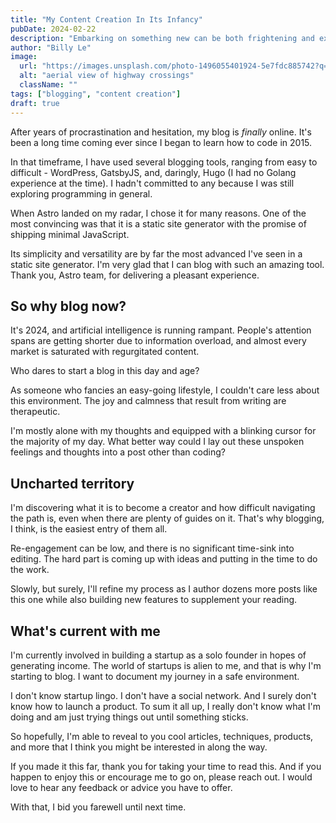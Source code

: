 ```yaml
---
title: "My Content Creation In Its Infancy"
pubDate: 2024-02-22
description: "Embarking on something new can be both frightening and exciting. In my case, it's a mix of both. Creating content involves putting myself out there for the world to see. I'm starting small with the hope that it will blossom into a consistent flow of creativity. In this post, I share my thoughts on the reasons behind the existence of this blog."
author: "Billy Le"
image:
  url: "https://images.unsplash.com/photo-1496055401924-5e7fdc885742?q=80&w=1974&auto=format&fit=crop&ixlib=rb-4.0.3&ixid=M3wxMjA3fDB8MHxwaG90by1wYWdlfHx8fGVufDB8fHx8fA%3D%3D"
  alt: "aerial view of highway crossings"
  className: ""
tags: ["blogging", "content creation"]
draft: true
---
```


After years of procrastination and hesitation, my blog is _finally_ online. It's been a long time coming ever since I began to learn how to code in 2015.

In that timeframe, I have used several blogging tools, ranging from easy to difficult - WordPress, GatsbyJS, and, daringly, Hugo (I had no Golang experience at the time). I hadn't committed to any because I was still exploring programming in general.

When Astro landed on my radar, I chose it for many reasons. One of the most convincing was that it is a static site generator with the promise of shipping minimal JavaScript.

Its simplicity and versatility are by far the most advanced I've seen in a static site generator. I'm very glad that I can blog with such an amazing tool. Thank you, Astro team, for delivering a pleasant experience.

## So why blog now?

It's 2024, and artificial intelligence is running rampant. People's attention spans are getting shorter due to information overload, and almost every market is saturated with regurgitated content.

Who dares to start a blog in this day and age?

As someone who fancies an easy-going lifestyle, I couldn't care less about this environment. The joy and calmness that result from writing are therapeutic.

I'm mostly alone with my thoughts and equipped with a blinking cursor for the majority of my day. What better way could I lay out these unspoken feelings and thoughts into a post other than coding?

## Uncharted territory

I'm discovering what it is to become a creator and how difficult navigating the path is, even when there are plenty of guides on it. That's why blogging, I think, is the easiest entry of them all.

Re-engagement can be low, and there is no significant time-sink into editing. The hard part is coming up with ideas and putting in the time to do the work.

Slowly, but surely, I'll refine my process as I author dozens more posts like this one while also building new features to supplement your reading.

## What's current with me

I'm currently involved in building a startup as a solo founder in hopes of generating income. The world of startups is alien to me, and that is why I'm starting to blog. I want to document my journey in a safe environment.

I don't know startup lingo. I don't have a social network. And I surely don't know how to launch a product. To sum it all up, I really don't know what I'm doing and am just trying things out until something sticks.

So hopefully, I'm able to reveal to you cool articles, techniques, products, and more that I think you might be interested in along the way.

If you made it this far, thank you for taking your time to read this. And if you happen to enjoy this or encourage me to go on, please reach out. I would love to hear any feedback or advice you have to offer.

With that, I bid you farewell until next time.
